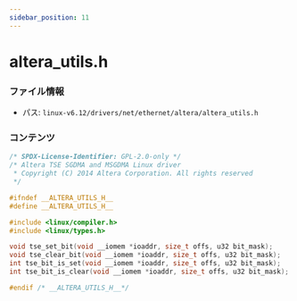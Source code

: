 ```yaml
---
sidebar_position: 11
---
```

# altera_utils.h

### ファイル情報

- パス: `linux-v6.12/drivers/net/ethernet/altera/altera_utils.h`

### コンテンツ

```h
/* SPDX-License-Identifier: GPL-2.0-only */
/* Altera TSE SGDMA and MSGDMA Linux driver
 * Copyright (C) 2014 Altera Corporation. All rights reserved
 */

#ifndef __ALTERA_UTILS_H__
#define __ALTERA_UTILS_H__

#include <linux/compiler.h>
#include <linux/types.h>

void tse_set_bit(void __iomem *ioaddr, size_t offs, u32 bit_mask);
void tse_clear_bit(void __iomem *ioaddr, size_t offs, u32 bit_mask);
int tse_bit_is_set(void __iomem *ioaddr, size_t offs, u32 bit_mask);
int tse_bit_is_clear(void __iomem *ioaddr, size_t offs, u32 bit_mask);

#endif /* __ALTERA_UTILS_H__*/

```
